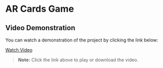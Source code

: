 # AR Cards Game


## Video Demonstration

You can watch a demonstration of the project by clicking the link below:

[Watch Video](https://github.com/VedantaHazra/AR_Cards_Game/promotion.mp4)

> **Note:** Click the link above to play or download the video.

